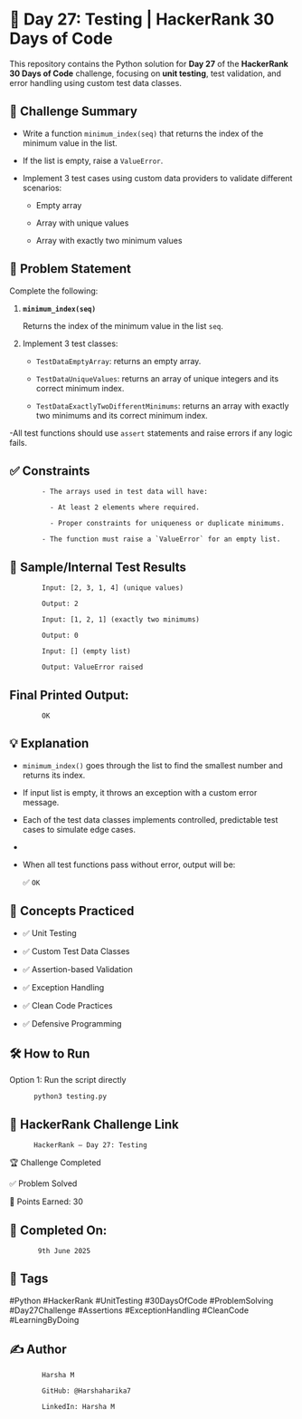# 📘 Day 27: Testing | HackerRank 30 Days of Code

This repository contains the Python solution for **Day 27** of the **HackerRank 30 Days of Code** challenge, focusing on **unit testing**, test validation, and error handling using custom test data classes.

## 🚀 Challenge Summary

- Write a function `minimum_index(seq)` that returns the index of the minimum value in the list.
  
- If the list is empty, raise a `ValueError`.
  
- Implement 3 test cases using custom data providers to validate different scenarios:
  
  - Empty array
    
  - Array with unique values
    
  - Array with exactly two minimum values

## 📝 Problem Statement

Complete the following:

1. **`minimum_index(seq)`**
   
   Returns the index of the minimum value in the list `seq`.

2. Implement 3 test classes:
   
   - `TestDataEmptyArray`: returns an empty array.
     
   - `TestDataUniqueValues`: returns an array of unique integers and its correct minimum index.
     
   - `TestDataExactlyTwoDifferentMinimums`: returns an array with exactly two minimums and its correct minimum index.

-All test functions should use `assert` statements and raise errors if any logic fails.

## ✅ Constraints

            - The arrays used in test data will have:
              
              - At least 2 elements where required.
                
              - Proper constraints for uniqueness or duplicate minimums.
                
            - The function must raise a `ValueError` for an empty list.

## 🔢 Sample/Internal Test Results

            Input: [2, 3, 1, 4] (unique values)
            
            Output: 2
            
            Input: [1, 2, 1] (exactly two minimums)
            
            Output: 0
            
            Input: [] (empty list)
            
            Output: ValueError raised

## Final Printed Output:

            OK

## 💡 Explanation

- `minimum_index()` goes through the list to find the smallest number and returns its index.
  
- If input list is empty, it throws an exception with a custom error message.
  
- Each of the test data classes implements controlled, predictable test cases to simulate edge cases.
- 
- When all test functions pass without error, output will be:
   
  ✅ `OK`

## 🧠 Concepts Practiced

- ✅ Unit Testing
  
- ✅ Custom Test Data Classes
  
- ✅ Assertion-based Validation
  
- ✅ Exception Handling
  
- ✅ Clean Code Practices
  
- ✅ Defensive Programming

## 🛠 How to Run

Option 1: Run the script directly  

          python3 testing.py

## 🔗 HackerRank Challenge Link

          HackerRank – Day 27: Testing

🏆 Challenge Completed

✅ Problem Solved

🎯 Points Earned: 30

## 📅 Completed On:

           9th June 2025

## 🔖 Tags

#Python #HackerRank #UnitTesting #30DaysOfCode #ProblemSolving #Day27Challenge #Assertions #ExceptionHandling #CleanCode #LearningByDoing

## ✍ Author

            Harsha M
            
            GitHub: @Harshaharika7
        
            LinkedIn: Harsha M
